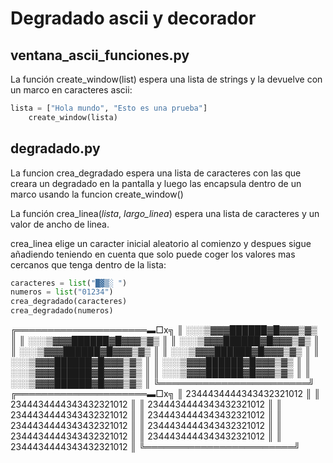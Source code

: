 # Degradado ascii y decorador

## ventana_ascii_funciones.py

La función create_window(list) espera una lista de strings y la devuelve con un marco en caracteres ascii:

```python
lista = ["Hola mundo", "Esto es una prueba"]
    create_window(lista)
```

## degradado.py

La funcion crea_degradado espera una lista de caracteres con las que creara un degradado en la pantalla y luego las encapsula dentro de un marco usando la funcion create_window()

La función crea_linea(*lista*, *largo_linea*) espera una lista de caracteres y un valor de ancho de linea.

crea_linea elige un caracter inicial aleatorio al comienzo y despues sigue añadiendo teniendo en cuenta que solo puede coger los valores mas cercanos que tenga dentro de la lista:

```python
caracteres = list("█▓▒░ ")
numeros = list("01234")
crea_degradado(caracteres)
crea_degradado(numeros)
```
╔═════════════════════▬□x╗
║  ░░░▒▓▓▓██████▓█▓▓▓▒▓▒ ║
║  ░░░▒▓▓▓██████▓█▓▓▓▒▓▒ ║
║  ░░░▒▓▓▓██████▓█▓▓▓▒▓▒ ║
║  ░░░▒▓▓▓██████▓█▓▓▓▒▓▒ ║
║  ░░░▒▓▓▓██████▓█▓▓▓▒▓▒ ║
║  ░░░▒▓▓▓██████▓█▓▓▓▒▓▒ ║
║  ░░░▒▓▓▓██████▓█▓▓▓▒▓▒ ║
║  ░░░▒▓▓▓██████▓█▓▓▓▒▓▒ ║
║  ░░░▒▓▓▓██████▓█▓▓▓▒▓▒ ║
║  ░░░▒▓▓▓██████▓█▓▓▓▒▓▒ ║
╚════════════════════════╝
╔═════════════════════▬□x╗
║ 2344434444343432321012 ║
║ 2344434444343432321012 ║
║ 2344434444343432321012 ║
║ 2344434444343432321012 ║
║ 2344434444343432321012 ║
║ 2344434444343432321012 ║
║ 2344434444343432321012 ║
║ 2344434444343432321012 ║
║ 2344434444343432321012 ║
║ 2344434444343432321012 ║
╚════════════════════════╝